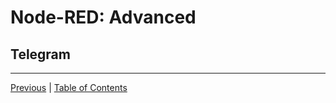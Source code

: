 # Node-RED: Advanced

## Telegram

***

[Previous](simple.md) |
[Table of Contents](../README.md#table-of-contents)